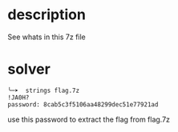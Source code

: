 # description
See whats in this 7z file

# solver

```
╰─➤  strings flag.7z
!JA0H?
password: 8cab5c3f5106aa48299dec51e77921ad
```
use this password to extract the flag from flag.7z